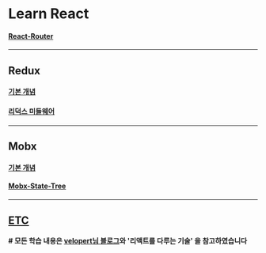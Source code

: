 # Learn React
#### [React-Router](https://github.com/siminkyung/react-study/tree/master/React-Router)

---

## Redux
#### [기본 개념](https://github.com/siminkyung/react-study/tree/master/Redux/)
#### [리덕스 미들웨어](https://github.com/siminkyung/react-study/tree/master/Redux_Middleware)

---

## Mobx
#### [기본 개념](https://github.com/siminkyung/react-study/tree/master/Mobx)
#### [Mobx-State-Tree](https://github.com/siminkyung/react-study/tree/master/Mobx-State-Tree)

---
## [ETC](https://github.com/siminkyung/react-study/tree/master/ETC)

**# 모든 학습 내용은 [velopert님 블로그](https://velopert.com/)와 '리액트를 다루는 기술' 을 참고하였습니다**

